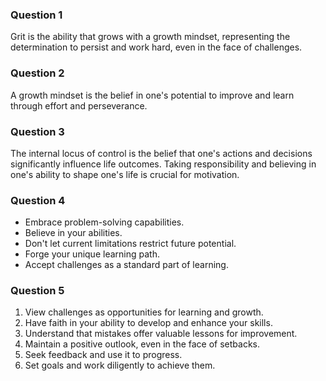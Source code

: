 ### Question 1
Grit is the ability that grows with a growth mindset, representing the determination to persist and work hard, even in the face of challenges.

### Question 2
A growth mindset is the belief in one's potential to improve and learn through effort and perseverance.

### Question 3
The internal locus of control is the belief that one's actions and decisions significantly influence life outcomes. Taking responsibility and believing in one's ability to shape one's life is crucial for motivation.

### Question 4
- Embrace problem-solving capabilities.
- Believe in your abilities.
- Don't let current limitations restrict future potential.
- Forge your unique learning path.
- Accept challenges as a standard part of learning.

### Question 5
1. View challenges as opportunities for learning and growth.
2. Have faith in your ability to develop and enhance your skills.
3. Understand that mistakes offer valuable lessons for improvement.
4. Maintain a positive outlook, even in the face of setbacks.
5. Seek feedback and use it to progress.
6. Set goals and work diligently to achieve them.
